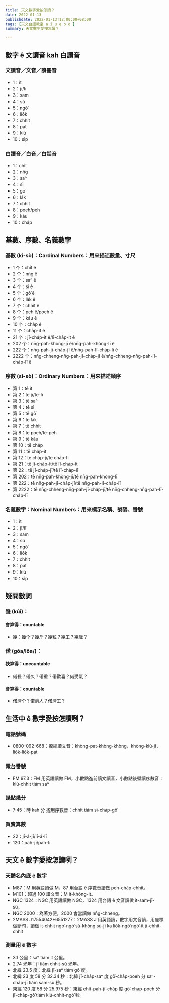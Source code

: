 ```yaml
---
title: 天文數字愛按怎讀？
date: 2022-01-13
publishdate: 2022-01-13T12:00:00+08:00
tags: [天文台語教室 a i u e o o͘]
summary: 天文數字愛按怎讀？

---
```


## 數字 ê 文讀音 kah 白讀音
### 文讀音／文音／讀冊音
- 1：it
- 2：jī/lī
- 3：sam
- 4：sù
- 5：ngó͘
- 6：lio̍k
- 7：chhit
- 8：pat
- 9：kiú
- 10：si̍p

### 白讀音／白音／白話音
- 1：chi̍t
- 2：nn̄g
- 3：saⁿ
- 4：sì
- 5：gō͘
- 6：la̍k
- 7：chhit
- 8：poeh/peh
- 9：káu
- 10：cha̍p


## 基數、序數、名義數字

### 基數 (ki-sò͘)：Cardinal Numbers：用來描述數量、寸尺
- 1 个：chi̍t ê
- 2 个：nn̄g ê
- 3 个：saⁿ ê
- 4 个：sì ê
- 5 个：gō͘ ê
- 6 个：la̍k ê
- 7 个：chhit ê
- 8 个：peh ê/poeh ê
- 9 个：káu ê
- 10 个：cha̍p ê
- 11 个：cha̍p-it ê
- 21 个：jī-cha̍p-it ê/lī-cha̍p-it ê
- 202 个：nn̄g-pah-khòng-jī ê/nn̄g-pah-khòng-lī ê
- 222 个：nn̄g-pah-jī-cha̍p-jī ê/nn̄g-pah-lī-cha̍p-lī ê
- 2222 个：nn̄g-chheng-nn̄g-pah-jī-cha̍p-jī ê/nn̄g-chheng-nn̄g-pah-lī-cha̍p-lī ê

### 序數 (sī-sò͘)：Ordinary Numbers：用來描述順序
- 第 1：tē it
- 第 2：tē jī/tē-lī
- 第 3：tē saⁿ
- 第 4：tē sì
- 第 5：tē gō͘
- 第 6：tē la̍k
- 第 7：tē chhit
- 第 8：tē poeh/tē-peh
- 第 9：tē káu
- 第 10：tē cha̍p
- 第 11：tē cha̍p-it
- 第 12：tē cha̍p-jī/tē cha̍p-lī
- 第 21：tē jī-cha̍p-it/tē lī-cha̍p-it
- 第 22：tē jī-cha̍p-jī/tē lī-cha̍p-lī
- 第 202：tē nn̄g-pah-khòng-jī/tē nn̄g-pah-khòng-lī
- 第 222：tē nn̄g-pah-jī-cha̍p-jī/tē nn̄g-pah-lī-cha̍p-lī
- 第 2222：tē nn̄g-chheng-nn̄g-pah-jī-cha̍p-jī/tē nn̄g-chheng-nn̄g-pah-lī-cha̍p-lī

### 名義數字：Nominal Numbers：用來標示名稱、號碼、番號
- 1：it
- 2：jī/lī
- 3：sam
- 4：sù
- 5：ngó͘
- 6：lio̍k
- 7：chhit
- 8：pat
- 9：kiú
- 10：si̍p


## 疑問數詞
### 幾 (kúi)：
#### 會算得：countable
- 幾：幾个？幾斤？幾粒？幾工？幾歲？

### 偌 (gōa/lōa/)：
#### 袂算得：uncountable
- 偌長？偌久？偌重？偌歡喜？偌受氣？

#### 會算得：countable
- 偌濟个？偌濟人？偌濟工？

## 生活中 ê 數字愛按怎讀咧？
### 電話號碼
- 0800-092-668：攏總讀文音：khòng-pat-khòng-khòng，khòng-kiú-jī，lio̍k-lio̍k-pat

### 電台番號
- FM 97.3：FM 用英語讀做 FM，小數點進前讀文讀音，小數點後壁讀序數音：kiú-chhit tiám saⁿ

### 幾點幾分
- 7:45：時 kah 分 攏用序數音：chhit tiám sì-cha̍p-gō͘

### 買賣算數
- 22：jī-á-jī/lī-á-lī
- 120：pah-jī/pah-lī

## 天文 ê 數字愛按怎讀咧？
### 天體名內底 ê 數字
- M87：M 用英語讀做 M，87 用台語 ê 序數音讀做 peh-cha̍p-chhit。
- M101：超過 100 讀文音：M it-khòng-it。
- NGC 1324：NGC 用英語讀做 NGC，1324 用台語 ê 文音讀做 it-sam-jī-sù。
- NGC 2000：為著方便，2000 會當讀做 nn̄g-chheng。
- 2MASS J17554042+6551277：2MASS J 用英語讀，數字用文音讀，用座標做斷句，讀做 it-chhit ngó͘-ngó͘ sù-khòng sù-jī ka lio̍k-ngó͘ ngó͘-it jī-chhit-chhit

### 測量用 ê 數字

- 3.1 公里：saⁿ tiám it 公里。
- 2.74 光年：jī tiám chhit-sù 光年。
- 北緯 23.5 度：北緯 jī-saⁿ tiám gō͘ 度。
- 北緯 23 度 58 分 32.34 秒：北緯 jī-cha̍p-saⁿ 度 gō͘-cha̍p-poeh 分 saⁿ-cha̍p-jī tiám sam-sù 秒。
- 東經 120 度 58 分 25.975 秒：東經 chi̍t-pah-jī-cha̍p 度 gō͘-cha̍p-poeh 分 jī-cha̍p-gō͘ tiám kiú-chhit-ngó͘ 秒。
